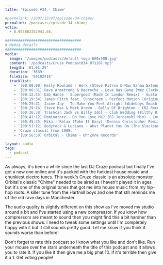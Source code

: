 ```yaml
---
title: 'Episode #34 - Chime'

#permalink: /2007/12/07/episode-34-chime/
permalink: /podcasts/episode-34-chime/
votio:
  - 8.955882352941,68,

###################################
# Media details
###################################
media:
  image: '/images/podcasts/default-logo-600x600.jpg'
  content: '/podcasts/Cruze_Podcast034_071207.mp3'
  length: '01:01:29'
  duration: '3689'
  fileSize: '59102418'
  tracklist:
    - '[00:00:00] Kelly Rowland - Work (Steve Pitron & Max Sanna Extended Remix) - RCA'
    - '[00:06:31] Dave Armstrong & Redroche - Love Has Gone (Wez Clarke Remix) - Hed Kandi'
    - '[00:12:55] Dab Hands - Supergood (Made In London Remix) - Gusto'
    - '[00:19:34] James Fitch feat. Sunscreem - Perfect Motion (Original Mix) - Cayenne Recordings'
    - '[00:25:41] Jaime Jay - To Make You Feel Alright (Wideboys Smash N Grab Dub Mix) - White'
    - '[00:29:16] Steve Mac & Mark Brown - Bells Of Brighton - CR2 Records'
    - '[00:36:38] Trashcan Jack vs Billy Idol - Club Wedding (Filthy Rich Dub) - Frenetic'
    - '[00:41:12] Dominatorz - Do You Love Me? (DJ Jeroenski Mix) - Loaded'
    - '[00:45:45] Mika - Relax (Take It Easy) (Dennis Christopher Remix) - Casablanca'
    - '[00:51:12] Bodyrock & Luciana - What Planet You On (The Slacksons Mix) - Phonetic'
    - 'Cruze classic from 1989: '
    - "[00:56:50] Orbital - Chime - Oh'Zone Records"

layout: audio
tags:
  - podcast
---
```


As always, it's been a while since the last DJ Cruze podcast but finally I've got a new one online and it's packed with the funkiest house music and chunkiest electro tunes. This week's Cruze classic is an absolute monster. Orbital's classic "Chime" needed to be aired as I haven't played it in ages but it's one of the original tunes that got me into house music from my hip-hop roots. A killer tune from the Hartnoll boys and one that still reminds me of the old rave days in Manchester.

The audio quality is slightly different on this show as I've moved my studio around a bit and I've started using a new compressor. If you know how compressors are meant to sound then you might find this a bit harsher than the previous shows. I need to tweak some settings until I'm completely happy with it but it still sounds pretty good. Let me know if you think it sounds worse than before!

Don't forget to rate this podcast so I know what you like and don't like. Run your mouse over the stars underneath the title of this podcast and it allows you to rate it. If you like it then give me a big phat 10. If it's terrible then give it a 1. Get voting people!

[1]: http://www.djcruze.co.uk/cms/wp-content/DownloadButton.gif
[2]: http://www.djcruzeaudio.co.uk/podcasts/Cruze_Podcast034_071207.mp3
